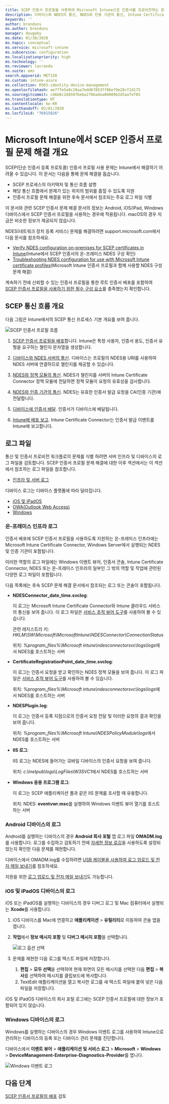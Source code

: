 ```yaml
---
title: SCEP 인증서 프로필을 사용하여 Microsoft Intune으로 인증서를 프로비전하는 문제 해결 | Microsoft Docs
description: 디바이스와 NDES의 통신, NDES와 인증 기관의 통신, Intune Certificate Connector와 Intune 서비스의 통신을 포함하여 Intune에 사용하기 위해 인증서를 요청하는 디바이스별 SCEP 사용 문제를 해결합니다.
keywords: ''
author: brenduns
ms.author: brenduns
manager: dougeby
ms.date: 01/30/2020
ms.topic: conceptual
ms.service: microsoft-intune
ms.subservice: configuration
ms.localizationpriority: high
ms.technology: ''
ms.reviewer: lacranda
ms.suite: ems
search.appverid: MET150
ms.custom: intune-azure
ms.collection: M365-identity-device-management
ms.openlocfilehash: ae7ffe5a8c20aa7edd67853ff86ef9e28cf2d175
ms.sourcegitcommit: c46b0c2d4507be6a2786a4ea06009b2d5aafef85
ms.translationtype: HT
ms.contentlocale: ko-KR
ms.lasthandoff: 02/01/2020
ms.locfileid: "76915826"
---
```

# <a name="overview-for-troubleshooting-scep-certificate-profiles-with-microsoft-intune"></a>Microsoft Intune에서 SCEP 인증서 프로필 문제 해결 개요

SCEP(단순 인증서 등록 프로토콜) 인증서 프로필 사용 문제는 Intune에서 해결하기 어려울 수 있습니다. 이 문서는 다음을 통해 문제 해결을 돕습니다.

- SCEP 프로세스의 아키텍처 및 통신 흐름 설명
- 해당 통신 흐름에서 문제가 있는 위치의 범위를 좁힐 수 있도록 지원
- 인증서 프로필 문제 해결을 위한 후속 문서에서 참조되는 주요 로그 파일 식별

이 문서와 관련 SCEP 인증서 문제 해결 문서의 정보는 Android, iOS/iPad, Windows 디바이스에서 SCEP 인증서 프로필을 사용하는 경우에 적용됩니다. macOS의 경우 지금은 비슷한 정보가 제공되지 않습니다.

NDES(네트워크 장치 등록 서비스) 문제를 해결하려면 support.microsoft.com에서 다음 문서를 참조하세요.

- [Verify NDES configuration on-premises for SCEP certificates in Intune](https://support.microsoft.com/help/4490130/ndes-configuration-on-premises-for-scep-certificates-in-intune)(Intune에서 SCEP 인증서의 온-프레미스 NDES 구성 확인)
- [Troubleshooting NDES configuration for use with Microsoft Intune certificate profiles]( https://support.microsoft.com/help/4459540/troubleshoot-ndes-configuration-for-use-with-intune)(Microsoft Intune 인증서 프로필과 함께 사용할 NDES 구성 문제 해결)

계속하기 전에 신뢰할 수 있는 인증서 프로필을 통한 루트 인증서 배포를 포함하여 [SCEP 인증서 프로필을 사용하기 위한 필수 구성 요소](certificates-scep-configure.md#prerequisites-for-using-scep-for-certificates)를 충족했는지 확인합니다.

## <a name="scep-communication-flow-overview"></a>SCEP 통신 흐름 개요

다음 그림은 Intune에서의 SCEP 통신 프로세스 기본 개요를 보여 줍니다.

![SCEP 인증서 프로필 흐름](../protect/media/troubleshoot-scep-certificate-profiles/scep-certificate-profile-flow.png)

1. [SCEP 인증서 프로필을 배포](troubleshoot-scep-certificate-profile-deployment.md)합니다. Intune은 특정 사용자, 인증서 용도, 인증서 유형을 요구하는 챌린지 문자열을 생성합니다.

2. [디바이스와 NDES 서버의 통신](troubleshoot-scep-certificate-device-to-ndes.md). 디바이스는 프로필의 NDES용 URI를 사용하여 NDES 서버에 연결하므로 챌린지를 제공할 수 있습니다.

3. [NDES와 정책 모듈의 통신](troubleshoot-scep-certificate-ndes-policy-module.md). NDES가 챌린지를 서버의 Intune Certificate Connector 정책 모듈에 전달하면 정책 모듈이 요청의 유효성을 검사합니다.

4. [NDES와 인증 기관의 통신](troubleshoot-scep-certificate-ndes-policy-module.md). NDES는 유효한 인증서 발급 요청을 CA(인증 기관)에 전달합니다.

5. [디바이스에 인증서 배달](troubleshoot-scep-certificate-delivery.md). 인증서가 디바이스에 배달됩니다.

6. [Intune에 배포 보고](troubleshoot-scep-certificate-reporting.md). Intune Certificate Connector는 인증서 발급 이벤트를 Intune에 보고합니다.

## <a name="log-files"></a>로그 파일

통신 및 인증서 프로비전 워크플로의 문제를 식별 하려면 서버 인프라 및 디바이스의 로그 파일을 검토합니다. SCEP 인증서 프로필 문제 해결에 대한 이후 섹션에서는 이 섹션에서 참조하는 로그 파일을 참조합니다.

- [인프라 및 서버 로그](#logs-for-on-premises-infrastructure)

디바이스 로그는 디바이스 플랫폼에 따라 달라집니다.  

- [iOS 및 iPadOS](#logs-for-ios-and-ipados-devices)
- [OWA(Outlook Web Access)](#logs-for-android-devices)
- [Windows](#logs-for-windows-devices)

### <a name="logs-for-on-premises-infrastructure"></a>온-프레미스 인프라 로그
  
인증서 배포에 SCEP 인증서 프로필을 사용하도록 지원하는 온-프레미스 인프라에는 Microsoft Intune Certificate Connector, Windows Server에서 실행되는 NDES 및 인증 기관이 포함됩니다.

이러한 역할의 로그 파일에는 Windows 이벤트 뷰어, 인증서 콘솔, Intune Certificate Connector, NDES 또는 온-프레미스 인프라의 일부인 그 밖의 역할 및 작업에 관련된 다양한 로그 파일이 포함됩니다.

다음 목록에는 후속 SCEP 문제 해결 문서에서 참조되는 로그 또는 콘솔이 포함됩니다. 

- **NDESConnector_date_time.svclog**:

  이 로그는 Microsoft Intune Certificate Connector와 Intune 클라우드 서비스의 통신을 보여 줍니다. 이 로그 파일은 [서비스 추적 뷰어 도구](https://docs.microsoft.com/dotnet/framework/wcf/service-trace-viewer-tool-svctraceviewer-exe)를 사용하여 볼 수 있습니다.

  관련 레지스트리 키: *HKLM\SW\Microsoft\MicrosoftIntune\NDESConnector\ConnectionStatus*

  위치: *%program_files%\Microsoft intune\ndesconnectorsvc\logs\logs*에서 NDES를 호스트하는 서버

- **CertificateRegistrationPoint_date_time.svclog**:

  이 로그는 인증서 요청을 받고 확인하는 NDES 정책 모듈을 보여 줍니다. 이 로그 파일은 [서비스 추적 뷰어 도구](https://docs.microsoft.com/dotnet/framework/wcf/service-trace-viewer-tool-svctraceviewer-exe)를 사용하여 볼 수 있습니다.

  위치: *%program_files%\Microsoft intune\ndesconnectorsvc\logs\logs*에서 NDES를 호스트하는 서버

- **NDESPlugin.log**:

  이 로그는 인증서 등록 지점으로의 인증서 요청 전달 및 이러한 요청의 결과 확인을 보여 줍니다.

  위치: *%program_files%\Microsoft Intune\NDESPolicyModule\logs*에서 NDES를 호스트하는 서버

- **IIS 로그**:

  IIS 로그는 NDES에 들어가는 모바일 디바이스의 인증서 요청을 보여 줍니다.

  위치: *c:\inetpub\logs\LogFiles\W3SVC1*에서 NDES를 호스트하는 서버

- **Windows 응용 프로그램 로그**:

  이 로그는 SCEP 애플리케이션 풀과 같은 IIS 문제를 조사할 때 유용합니다.

  위치: NDES: **eventvwr.msc**를 실행하여 Windows 이벤트 뷰어 열기를 호스트하는 서버




### <a name="logs-for-android-devices"></a>Android 디바이스의 로그

Android를 실행하는 디바이스의 경우 **Android 회사 포털** 앱 로그 파일 **OMADM.log**를 사용합니다. 로그를 수집하고 검토하기 전에 [자세한 정보 로깅](/intune-user-help/use-verbose-logging-to-help-your-it-administrator-fix-device-issues-android.md)을 사용하도록 설정되었는지 확인한 다음 문제를 재현합니다.

디바이스에서 OMADM.log를 수집하려면 [USB 케이블을 사용하여 로그 업로드 및 전자 메일 보내기](/intune-user-help/send-logs-to-your-it-admin-using-cable-android.md)를 참조하세요.

지원을 위한 [로그 업로드 및 전자 메일 보내기](/intune-user-help/send-logs-to-your-it-admin-by-email-android.md#upload-and-email-logs-from-microsoft-intune-app)도 가능합니다.

### <a name="logs-for-ios-and-ipados-devices"></a>iOS 및 iPadOS 디바이스의 로그

iOS 또는 iPadOS를 실행하는 디바이스의 경우 디버그 로그 및 Mac 컴퓨터에서 실행되는 **Xcode**를 사용합니다.

1. iOS 디바이스를 Mac에 연결하고 **애플리케이션** > **유틸리티**로 이동하여 콘솔 앱을 엽니다. 

2. **작업**에서 **정보 메시지 포함** 및 **디버그 메시지 포함**을 선택합니다.

   ![로그 옵션 선택](../protect/media/troubleshoot-scep-certificate-profiles/message-options.png)

3. 문제를 재현한 다음 로그를 텍스트 파일에 저장합니다.
   1. **편집** > **모두 선택**을 선택하여 현재 화면의 모든 메시지를 선택한 다음 **편집** > **복사**를 선택하여 메시지를 클립보드에 복사합니다. 
   2. TextEdit 애플리케이션을 열고 복사한 로그를 새 텍스트 파일에 붙여 넣은 다음 파일을 저장합니다.


iOS 및 iPadOS 디바이스의 회사 포털 로그에는 SCEP 인증서 프로필에 대한 정보가 포함되어 있지 않습니다.

### <a name="logs-for-windows-devices"></a>Windows 디바이스의 로그

Windows를 실행하는 디바이스의 경우 Windows 이벤트 로그를 사용하여 Intune으로 관리하는 디바이스의 등록 또는 디바이스 관리 문제를 진단합니다.

디바이스에서 **이벤트 뷰어** > **애플리케이션 및 서비스 로그** > **Microsoft** > **Windows** > **DeviceManagement-Enterprise-Diagnostics-Provider**를 엽니다.

![Windows 이벤트 로그](../protect/media/troubleshoot-scep-certificate-profiles/windows-event-log.png)

## <a name="next-steps"></a>다음 단계

[SCEP 인증서 프로필의 배포](troubleshoot-scep-certificate-profile-deployment.md) 검토 
